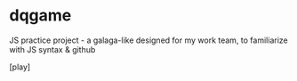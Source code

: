 # dqgame
JS practice project - a galaga-like designed for my work team, to familiarize with JS syntax &amp; github

<a src="https://ashleyward.github.io/dqgame/">[play]</a>
